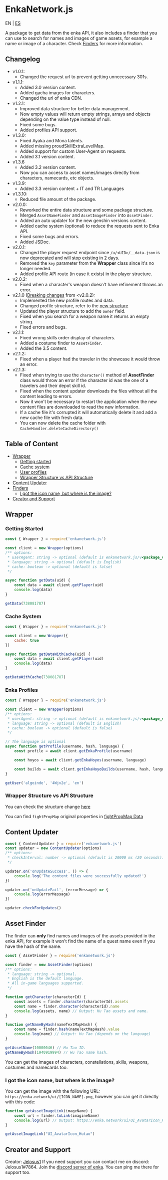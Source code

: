 # EnkaNetwork.js

EN | [ES](./README_ES.md)

A package to get data from the enka API, it also includes a finder that you can use to search for names and images of game assets, for example a name or image of a character. Check [Finders](#asset-finder) for more information.

## Changelog
- v1.0.1:
	- Changed the request url to prevent getting unnecessary 301s.
- v1.1.1:
	- Added 3.0 version content.
	- Added gacha images for characters.
	- Changed the url of enka CDN.
- v1.2.1:
	- Improved data structure for better data management.
	- Now empty values will return empty strings, arrays and objects depending on the value type instead of null.
	- Fixed some bugs.
	- Added profiles API support.
- v1.3.0:
	- Fixed Ayaka and Mona talents.
	- Added missing proudSkillExtraLevelMap.
	- Added support for custom User-Agent on requests.
	- Added 3.1 version content.
- v1.3.6
	- Added 3.2 version content.
	- Now you can access to asset names/images directly from characters, namecards, etc objects.
- v1.3.9:
	- Added 3.3 version content + IT and TR Languages
- v1.3.10: 
	- Reduced file amount of the package.
- v2.0.0:
	- Reworked the entire data structure and some package structure.
	- Merged `AssetNameFinder` and `AssetImageFinder` into `AssetFinder`.
	- Added an auto updater for the new genshin versions content.
	- Added cache system (optional) to reduce the requests sent to Enka API.
	- Fixed some bugs and errors.
	- Added JSDoc. 
- v2.0.1:
	- Changed the player request endpoint since `/u/<UID>/__data.json` is now deprecated and will stop existing in 2 days.
	- Removed the `key` parameter from the **Wrapper** class since it's no longer needed.
	- Added profile API route (in case it exists) in the player structure.
- v2.0.2:
	- Fixed when a character's weapon doesn't have refinement throws an error.
- v2.1.0 ([Breaking changes](/BREAKING_CHANGES.md) from <v2.0.2):
	- Implemented the new profile routes and data.
	- Changed profile structure, refer to the [new structure](/STRUCTURE.md)
	- Updated the player structure to add the `owner` field.
	- Fixed when you search for a weapon name it returns an empty string.
	- Fixed errors and bugs.
- v2.1.1:
	- Fixed wrong skills order display of characters.
	- Added a costume finder to `AssetFinder`.
	- Added the 3.5 content.
- v2.1.2:
	- Fixed when a player had the traveler in the showcase it would throw an error.
- v2.1.3:
	- Fixed when trying to use the `character()` method of **AssetFinder** class would throw an error if the character id was the one of a travelers and their depot skill id.
	- Fixed when the content updater downloads the files without all the content leading to errors.
	- Now it won't be necessary to restart the application when the new content files are downloaded to read the new information.
	- If a cache file it's corrupted it will automatically delete it and add a new cache file with fresh data.
	- You can now delete the cache folder with `CacheHandler.deleteCacheDirectory()`

## Table of Content
- [Wrapper](#wrapper)
	- [Getting started](#getting-started)
	- [Cache system](#cache-system)
	- [User profiles](#user-profiles)
	- [Wrapper Structure vs API Structure](#wrapper-structure-vs-api-structure)
- [Content Updater](#content-updater)
- [Finders](#asset-finder)
	- [I got the icon name, but where is the image?](#i-got-the-icon-name-but-where-is-the-image)
- [Creator and Support](#creator-and-support) 

## Wrapper

### Getting Started

```js
const { Wrapper } = require('enkanetwork.js')

const client = new Wrapper(options)
/** options:
 * userAgent: string -> optional (default is enkanetwork.js/v<package_version>)
 * language: string -> optional (default is English)
 * cache: boolean -> optional (default is false)
 */

async function getData(uid) {
	const data = await client.getPlayer(uid)
	console.log(data)
}

getData(738081787)
```

### Cache System

```js
const { Wrapper } = require('enkanetwork.js')

const client = new Wrapper({
	cache: true
})

async function getDataWithCache(uid) {
	const data = await client.getPlayer(uid)
	console.log(data)
}

getDataWithCache(738081787)
```

### Enka Profiles

```js
const { Wrapper } = require('enkanetwork.js')

const client = new Wrapper(options)
/** options:
 * userAgent: string -> optional (default is enkanetwork.js/v<package_version>)
 * language: string -> optional (default is English)
 * cache: boolean -> optional (default is false)
 */

// The language is optional
async function getProfile(username, hash, language) {
	const profile = await client.getEnkaProfile(username)

	const hoyos = await client.getEnkaHoyos(username, language)

	const builds = await client.getEnkaHoyoBuilds(username, hash, language)
}

getUser('algoinde', '4Wjv2e', 'en')
```

### Wrapper Structure vs API Structure

You can check the structure change [here](/STRUCTURE.md)

You can find `fightPropMap` original properties in [fightPropMap Data](https://api.enka.network/#/api?id=fightprop)

## Content Updater

```js
const { ContentUpdater } = require('enkanetwork.js')
const updater = new ContentUpdater(options)
/** options:
 * checkInterval: number -> optional (default is 20000 ms (20 seconds))
 */

updater.on('onUpdateSuccess', () => {
    console.log('The content files were successfully updated!')
})

updater.on('onUpdateFail', (errorMessage) => {
    console.log(errorMessage)
})

updater.checkForUpdates()
```

## Asset Finder

The finder can **only** find names and images of the assets provided in the enka API, for example it won't find the name of a quest name even if you have the hash of the name.

```js
const { AssetFinder } = require('enkanetwork.js')

const finder = new AssetFinder(options)
/** options:
 * language: string -> optional. 
 * English is the default language.
 * All in-game languages supported.
 */

function getCharacter(characterId) {
	const assets = finder.character(characterId).assets
	const name = finder.character(characterId).name
	console.log(assets, name) // Output: Hu Tao assets and name.
} 

function getNameByHash(nameTextMapHash) {
	const name = finder.hash(nameTextMapHash).value
	console.log(name) // Output: Hu Tao (depends on the language)
}

getAssetName(10000046) // Hu Tao ID. 
getNameByHash(1940919994) // Hu Tao name hash.
```

You can get the images of characters, constellations, skills, weapons, costumes and namecards too.

### I got the icon name, but where is the image?

You can get the image with the following URL: `https://enka.network/ui/[ICON_NAME].png`, however you can get it directly with this code:

```js
function getAssetImageLink(imageName) {
	const url = finder.toLink(imagineName)
	console.log(url) // Output: https://enka.network/ui/UI_AvatarIcon_Hutao.png
}

getAssetImageLink("UI_AvatarIcon_Hutao")
```

## Creator and Support

Creator: [Jelosus1](https://github.com/Jelosus2/)
If you need support you can contact me on discord: Jelosus1#7864.
Join the [discord server of enka](https://discord.gg/eUv6gcsjqe). You can ping me there for support too.
